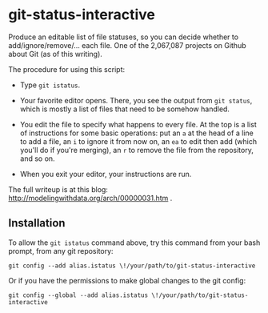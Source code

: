 git-status-interactive
======================

Produce an editable list of file statuses, so you can decide whether to add/ignore/remove/... each file. One of the 2,067,087 projects on Github about Git (as of this writing).

The procedure for using this script:

* Type `git istatus`.

* Your favorite editor opens. There, you see the output from `git status`, which is mostly
a list of files that need to be somehow handled.

* You edit the file to specify what happens to every file. At the top is a list of 
instructions for some basic operations: put an `a` at the head of a line to add a
file, an `i` to ignore it from now on, an `ea` to edit then add (which you'll do if
you're merging), an `r` to remove the file from the repository, and so on.

* When you exit your editor, your instructions are run.    


The full writeup is at this blog: http://modelingwithdata.org/arch/00000031.htm .


## Installation
        
To allow the `git istatus` command above, try this command from your bash prompt, from any git repository:

```git config --add alias.istatus \!/your/path/to/git-status-interactive```

Or if you have the permissions to make global changes to the git config:

```git config --global --add alias.istatus \!/your/path/to/git-status-interactive```
